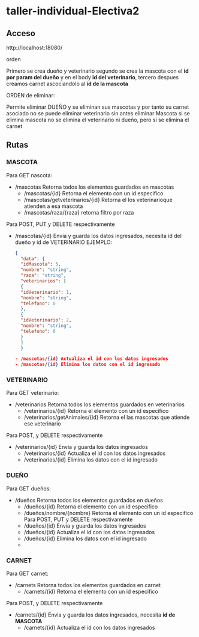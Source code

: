 # taller-individual-Electiva2
## Acceso

http://localhost:18080/

orden

Primero se crea dueño y veterinario
segundo  se crea la mascota con el **id por param del dueño** y en el body **id del veterinario**, 
tercero despues creamos carnet ascociandolo al **id de la mascota**

ORDEN de eliminar:

Permite eliminar DUEÑO y se eliminan sus mascotas y por tanto su carnet asociado
no se puede eliminar veterinario sin antes eliminar Mascota
si se elimina mascota no se elimina el veterinario ni dueño, pero si se elimina el carnet


## Rutas
### MASCOTA
Para GET nascota:
- /mascotas Retorna todos los elementos guardados en mascotas
  - /mascotas/{id} Retorna el elemento con un id especifico
  - /mascotas/getveterinarios/{id} Retorna el los veterinarioque atienden a esa mascota
  - /mascotas/raza/{raza} retorna filtro por raza
  
Para POST, PUT y DELETE respectivamente
- /mascotas/{id} Envia y guarda los datos ingresados, necesita id del dueño y id de VETERINARIO
  EJEMPLO:
  ```json
  {
    "data": {
    "idMascota": 5,
    "nombre": "string",
    "raza": "string",
    "veterinarios": [
    {
    "idVeterinario": 1,
    "nombre": "string",
    "telefono": 0
    },
    {
    "idVeterinario": 2,
    "nombre": "string",
    "telefono": 0
    }
    ]
    }

  - /mascotas/{id} Actualiza el id con los datos ingresados
  - /mascotas/{id} Elimina los datos con el id ingresado

### VETERINARIO
  Para GET veterinario:
  - /veterinarios Retorna todos los elementos guardados en veterinarios
    - /veterinarios/{id} Retorna el elemento con un id especifico
    - /veterinarios/getAnimales/{id} Retorna el las mascotas que atiende ese veterinario
  
  Para POST, y DELETE respectivamente
  - /veterinarios/{id} Envia y guarda los datos ingresados
    - /veterinarios/{id} Actualiza el id con los datos ingresados
    - /veterinarios/{id} Elimina los datos con el id ingresado


### DUEÑO
Para GET dueños:
- /dueños Retorna todos los elementos guardados en dueños
  - /dueños/{id} Retorna el elemento con un id especifico
  - /dueños/nombre/{nombre} Retorna el elemento con un id especifico
  Para POST, PUT y DELETE respectivamente
  - /dueños/{id} Envia y guarda los datos ingresados
  - /dueños/{id} Actualiza el id con los datos ingresados
  - /dueños/{id} Elimina los datos con el id ingresado
  - 
### CARNET
  Para GET carnet:
- /carnets Retorna todos los elementos guardados en carnet
  - /carnets/{id} Retorna el elemento con un id especifico

Para POST, y DELETE respectivamente
- /carnets/{id} Envia y guarda los datos ingresados, necesita **id de MASCOTA**
  - /carnets/{id} Actualiza el id con los datos ingresados




